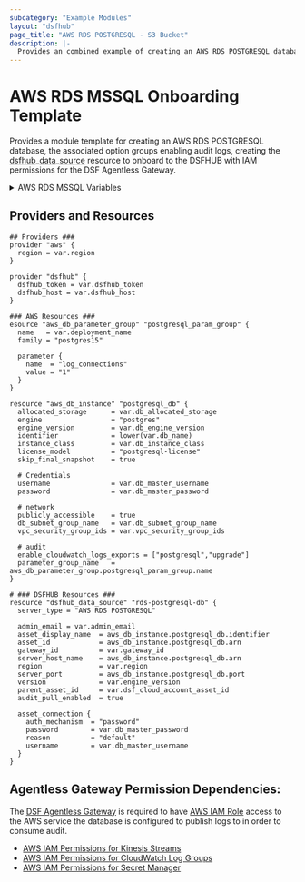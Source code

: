 ```yaml
---
subcategory: "Example Modules"
layout: "dsfhub"
page_title: "AWS RDS POSTGRESQL - S3 Bucket"
description: |-
  Provides an combined example of creating an AWS RDS POSTGRESQL database, associated option groups enabling audit logs, onboarding to the DSFHUB with IAM permissions for the DSF Agentless Gateway to access.
---
```


# AWS RDS MSSQL Onboarding Template

Provides a module template for creating an AWS RDS POSTGRESQL database, the associated option groups enabling audit logs, creating the [dsfhub_data_source](../r/data_source.md) resource to onboard to the DSFHUB with IAM permissions for the DSF Agentless Gateway.

<details>
<summary>AWS RDS MSSQL Variables</summary>

## AWS RDS MSSQL Variables

```hcl
# DSFHUB Provider Required Variables
variable "dsfhub_token" {} # TF_VAR_dsfhub_token env variable
variable "dsfhub_host" {} # TF_VAR_dsfhub_host env variable

# AWS Provider Required Variables
variable "region" {
  description = "AWS region"
  type = string
  default = "us-east-2"
}

# DSFHUB Asset Variables
variable "admin_email" {
  description = "The email address to notify about this asset"
  type = string
  default = "your@email.com"
}

variable "gateway_id" {
  description =  "The jsonarUid unique identifier of the agentless gateway. Example: '7a4af7cf-4292-89d9-46ec-183756ksdjd'"
  type = string
  default = "12345abcde-12345-abcde-12345-12345abcde"
}

variable "dsf_cloud_account_asset_id" {
  description =  "DSFHUB Cloud Account Asset ID"
  type = string
  default = "arn:aws:iam::1234567890:user/your-user"
}

# RDS-DB Variables
variable "deployment_name" {
  description = "The name of the database deployment. i.e. 'custom-app-mysql-prod'"
  type = string
  default = "custom-app-mysql-prod"
}

variable "db_name" {
  description = "The database name (must begin with a letter and contain only alphanumeric characters)."
  type = string
  default = "CustomAppMySqlProd"
}

variable "db_allocated_storage" {
  description = "The allocated storage in gibibytes. If max_allocated_storage is configured, this argument represents the initial storage allocation and differences from the configuration will be ignored automatically when Storage Autoscaling occurs. If replicate_source_db is set, the value is ignored during the creation of the instance."
  type = number
  default = 10
}

variable "db_engine_version" {
  description = "Database engine version, i.e. \"8.0.33\""
  type = string
  default = "8.0.33"
}

variable "db_instance_class" {
  description = "The instance type of the RDS instance. Example: 'db.t2'. Reference: https://docs.aws.amazon.com/AmazonRDS/latest/UserGuide/Concepts.DBInstanceClass.html"
  type = string
  default = "db.t3.micro"
}

variable "db_major_engine_version" {
  description = "Specifies the major version of the engine that this option group should be associated with, i.e. \"8.0\""
  type = string
  default = "8.0"
}

variable "db_master_username" {
  description = "Username for the master DB user, must not use rdsamin as that is reserved. Cannot be specified for a replica."
  type = string
  default = "youradmin"
}

variable "db_master_password" {
  description = "Password for the master DB user. Note that this may show up in logs, and it will be stored in the state file."
  type = string
  default = ""
}

variable "db_subnet_group_name" {
  description = "Name of DB subnet group. DB instance will be created in the VPC associated with the DB subnet group. If unspecified, will be created in the default VPC, or in EC2 Classic, if available."
  type = string
  default = "isbt_db-db-subnet-group"
}

variable "server_audit_excluded_users" {
  description = "A comman seperated string of usernames to exclude activity from the audit feed. By default, activity is recorded for all users. Example: \"rdsadmin,etladmin\""
  type = string
  default = "rdsadmin"
}

variable "vpc_security_group_ids" {
  description = "List of VPC security groups to associate."
  type = list
  default = ["sg-abcde12345"]
}
```
</details>

## Providers and Resources

```hcl
## Providers ###
provider "aws" {
  region = var.region
}

provider "dsfhub" {
  dsfhub_token = var.dsfhub_token
  dsfhub_host = var.dsfhub_host
}

### AWS Resources ###
esource "aws_db_parameter_group" "postgresql_param_group" {
  name   = var.deployment_name
  family = "postgres15"

  parameter {
    name  = "log_connections"
    value = "1"
  }
}

resource "aws_db_instance" "postgresql_db" {
  allocated_storage      = var.db_allocated_storage
  engine                 = "postgres"
  engine_version         = var.db_engine_version
  identifier             = lower(var.db_name)
  instance_class         = var.db_instance_class
  license_model          = "postgresql-license"
  skip_final_snapshot    = true

  # Credentials
  username               = var.db_master_username
  password               = var.db_master_password

  # network
  publicly_accessible    = true
  db_subnet_group_name   = var.db_subnet_group_name
  vpc_security_group_ids = var.vpc_security_group_ids

  # audit
  enable_cloudwatch_logs_exports = ["postgresql","upgrade"]
  parameter_group_name   = aws_db_parameter_group.postgresql_param_group.name
}

# ### DSFHUB Resources ###
resource "dsfhub_data_source" "rds-postgresql-db" {
  server_type = "AWS RDS POSTGRESQL"

  admin_email = var.admin_email
  asset_display_name  = aws_db_instance.postgresql_db.identifier
  asset_id            = aws_db_instance.postgresql_db.arn
  gateway_id          = var.gateway_id
  server_host_name    = aws_db_instance.postgresql_db.arn
  region              = var.region
  server_port         = aws_db_instance.postgresql_db.port
  version             = var.engine_version
  parent_asset_id     = var.dsf_cloud_account_asset_id
  audit_pull_enabled  = true

  asset_connection {
    auth_mechanism  = "password"
    password        = var.db_master_password
    reason          = "default"
    username        = var.db_master_username
  }
}
```

## Agentless Gateway Permission Dependencies:

The [DSF Agentless Gateway](https://registry.terraform.io/modules/imperva/dsf-agentless-gw/aws/latest) is required to have [AWS IAM Role](https://registry.terraform.io/providers/hashicorp/aws/latest/docs/resources/iam_role) access to the AWS service the database is configured to publish logs to in order to consume audit.

<ul>
<li><a target="_blank" href="aws_iam_kinesis.md">AWS IAM Permissions for Kinesis Streams</a></li>
<li><a target="_blank" href="aws_iam_log_group.md">AWS IAM Permissions for CloudWatch Log Groups</a></li>
<li><a target="_blank" href="aws_iam_secrets.md">AWS IAM Permissions for Secret Manager</a></li>
</ul>
